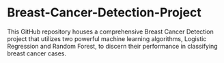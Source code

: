 # Breast-Cancer-Detection-Project
This GitHub repository houses a comprehensive Breast Cancer Detection project that utilizes two powerful machine learning algorithms, Logistic Regression and Random Forest, to discern their performance in classifying breast cancer cases. 
